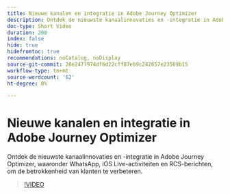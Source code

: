```yaml
---
title: Nieuwe kanalen en integratie in Adobe Journey Optimizer
description: Ontdek de nieuwste kanaalinnovaties en -integratie in Adobe Journey Optimizer, waaronder WhatsApp, iOS Live-activiteiten en RCS-berichten, om de betrokkenheid van klanten te verbeteren.
doc-type: Short Video
duration: 208
index: false
hide: true
hidefromtoc: true
recommendations: noCatalog, noDisplay
source-git-commit: 28e2477974df6d22cff87eb9c242657e23569b15
workflow-type: tm+mt
source-wordcount: '62'
ht-degree: 0%

---
```



# Nieuwe kanalen en integratie in Adobe Journey Optimizer

Ontdek de nieuwste kanaalinnovaties en -integratie in Adobe Journey Optimizer, waaronder WhatsApp, iOS Live-activiteiten en RCS-berichten, om de betrokkenheid van klanten te verbeteren.

<!-- 62_S520_3442520_207_new-channels-and-integrations-in-adobe-journey-optimizer -->
>[!VIDEO](https://video.tv.adobe.com/v/3460348/?learn=on&enablevpops=true&captions=dut)
